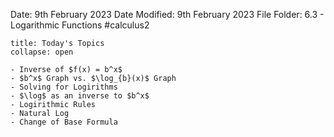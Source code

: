Date: 9th February 2023
Date Modified: 9th February 2023
File Folder: 6.3 - Logarithmic Functions
#calculus2 

```ad-abstract
title: Today's Topics
collapse: open

- Inverse of $f(x) = b^x$
- $b^x$ Graph vs. $\log_{b}(x)$ Graph
- Solving for Logirithms
- $\log$ as an inverse to $b^x$
- Logirithmic Rules
- Natural Log
- Change of Base Formula
  ```
  

 
